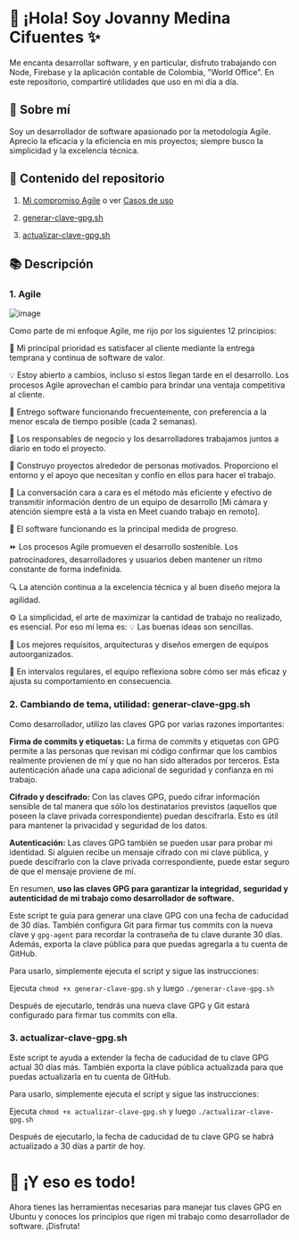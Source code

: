 # 👋 ¡Hola! Soy Jovanny Medina Cifuentes ✨

Me encanta desarrollar software, y en particular, disfruto trabajando con Node, Firebase y la aplicación contable de Colombia, "World Office". En este repositorio, compartiré utilidades que uso en mi día a día.

## 🚀 Sobre mí

Soy un desarrollador de software apasionado por la metodología Agile. Aprecio la eficacia y la eficiencia en mis proyectos; siempre busco la simplicidad y la excelencia técnica.

## 💼 Contenido del repositorio

1. [Mi compromiso Agile](#agile) o ver [Casos de uso](AGILE/principios-manifiesto-agil.md)

2. [generar-clave-gpg.sh](GPG/generar-clave-gpg.sh)
3. [actualizar-clave-gpg.sh](GPG/actualizar-clave-gpg.sh)

## 📚 Descripción

### 1. Agile <a name="agile"></a>
![image](https://github.com/JovannyCO/UTILS/assets/59772160/218dde5c-b8bc-4928-860b-814746a25bd6)

Como parte de mi enfoque Agile, me rijo por los siguientes 12 principios:

🎯 Mi principal prioridad es satisfacer al cliente mediante la entrega temprana y continua de software de valor.

💡 Estoy abierto a cambios, incluso si estos llegan tarde en el desarrollo. Los procesos Agile aprovechan el cambio para brindar una ventaja competitiva al cliente.

🚀 Entrego software funcionando frecuentemente, con preferencia a la menor escala de tiempo posible (cada 2 semanas).

🤝 Los responsables de negocio y los desarrolladores trabajamos juntos a diario en todo el proyecto.

🌱 Construyo proyectos alrededor de personas motivados. Proporciono el entorno y el apoyo que necesitan y confío en ellos para hacer el trabajo.

💬 La conversación cara a cara es el método más eficiente y efectivo de transmitir información dentro de un equipo de desarrollo [Mi cámara y atención siempre está a la vista en Meet cuando trabajo en remoto].

🏅 El software funcionando es la principal medida de progreso.

⏩ Los procesos Agile promueven el desarrollo sostenible. Los patrocinadores, desarrolladores y usuarios deben mantener un ritmo constante de forma indefinida.

🔍 La atención continua a la excelencia técnica y al buen diseño mejora la agilidad.

⚙️ La simplicidad, el arte de maximizar la cantidad de trabajo no realizado, es esencial. Por eso mi lema es: 💡 Las buenas ideas son sencillas.

👥 Los mejores requisitos, arquitecturas y diseños emergen de equipos autoorganizados.

🔄 En intervalos regulares, el equipo reflexiona sobre cómo ser más eficaz y ajusta su comportamiento en consecuencia.



### 2. Cambiando de tema, utilidad: generar-clave-gpg.sh

Como desarrollador, utilizo las claves GPG por varias razones importantes:

**Firma de commits y etiquetas:** La firma de commits y etiquetas con GPG permite a las personas que revisan mi código confirmar que los cambios realmente provienen de mí y que no han sido alterados por terceros. Esta autenticación añade una capa adicional de seguridad y confianza en mi trabajo.

**Cifrado y descifrado:** Con las claves GPG, puedo cifrar información sensible de tal manera que sólo los destinatarios previstos (aquellos que poseen la clave privada correspondiente) puedan descifrarla. Esto es útil para mantener la privacidad y seguridad de los datos.

**Autenticación:** Las claves GPG también se pueden usar para probar mi identidad. Si alguien recibe un mensaje cifrado con mi clave pública, y puede descifrarlo con la clave privada correspondiente, puede estar seguro de que el mensaje proviene de mí.

En resumen, **uso las claves GPG para garantizar la integridad, seguridad y autenticidad de mi trabajo como desarrollador de software.**


Este script te guía para generar una clave GPG con una fecha de caducidad de 30 días. También configura Git para firmar tus commits con la nueva clave y `gpg-agent` para recordar la contraseña de tu clave durante 30 días. Además, exporta la clave pública para que puedas agregarla a tu cuenta de GitHub.

Para usarlo, simplemente ejecuta el script y sigue las instrucciones:

Ejecuta `chmod +x generar-clave-gpg.sh` y luego `./generar-clave-gpg.sh`

Después de ejecutarlo, tendrás una nueva clave GPG y Git estará configurado para firmar tus commits con ella.

### 3. actualizar-clave-gpg.sh

Este script te ayuda a extender la fecha de caducidad de tu clave GPG actual 30 días más. También exporta la clave pública actualizada para que puedas actualizarla en tu cuenta de GitHub.

Para usarlo, simplemente ejecuta el script y sigue las instrucciones:

Ejecuta `chmod +x actualizar-clave-gpg.sh` y luego `./actualizar-clave-gpg.sh`

Después de ejecutarlo, la fecha de caducidad de tu clave GPG se habrá actualizado a 30 días a partir de hoy.

# 🎉 ¡Y eso es todo!

Ahora tienes las herramientas necesarias para manejar tus claves GPG en Ubuntu y conoces los principios que rigen mi trabajo como desarrollador de software. ¡Disfruta!
